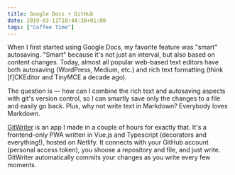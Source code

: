 ```yaml
---
title: Google Docs + GitHub
date: 2019-03-11T18:44:38+01:00
tags: ["Coffee Time"]
---
```


When I first started using Google Docs, my favorite feature was "smart" autosaving. "Smart" because it's not just an interval, but also based on content changes. Today, almost all popular web-based text editors have both autosaving (WordPress, Medium, etc.) and rich text formatting (think \[f]CKEditor and TinyMCE a decade ago).

The question is — how can I combine the rich text and autosaving aspects with git's version control, so I can smartly save only the changes to a file and easily go back. Plus, why not write text in Markdown? Everybody loves Markdown.

[GitWriter](https://github.com/AnandChowdhary/gitwriter) is an app I made in a couple of hours for exactly that. It's a frontend-only PWA written in Vue.js and Typescript (decorators and everything!), hosted on Netlify. It connects with your GitHub account (personal access token), you shoose a repository and file, and just write. GitWriter automatically commits your changes as you write every few moments.
